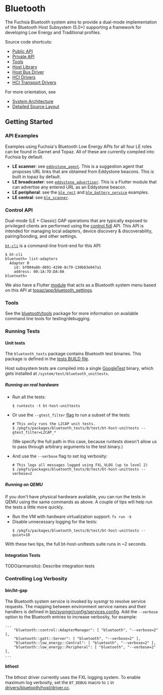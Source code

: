 Bluetooth
=========

The Fuchsia Bluetooth system aims to provide a dual-mode implementation of the
Bluetooth Host Subsystem (5.0+) supporting a framework for developing Low Energy
and Traditional profiles.

Source code shortcuts:
- [Public API](../../public/lib/bluetooth/fidl)
- [Private API](../../lib/bluetooth/fidl)
- [Tools](tools/)
- [Host Library](../../drivers/bluetooth/lib)
- [Host Bus Driver](../../drivers/bluetooth/host)
- [HCI Drivers](../../drivers/bluetooth/hci)
- [HCI Transport Drivers](https://fuchsia.googlesource.com/zircon/+/master/system/dev/bluetooth?autodive=0)

For more orientation, see
- [System Architecture](../../docs/bluetooth_architecture.md)
- [Detailed Source Layout](../../docs/bluetooth_source_layout.md)

## Getting Started
### API Examples

Examples using Fuchsia's Bluetooth Low Energy APIs for all four LE roles can be
found in Garnet and Topaz. All of these are currently compiled into Fuchsia by
default.

- __LE scanner__: see [`eddystone_agent`](https://fuchsia.googlesource.com/topaz/+/master/examples/eddystone_agent/).
This is a suggestion agent that proposes URL links that are obtained from
Eddystone beacons. This is built in topaz by default.
- __LE broadcaster__: see [`eddystone_advertiser`](https://fuchsia.googlesource.com/topaz/+/master/examples/bluetooth/eddystone_advertiser/).
This is a Flutter module that can advertise any entered URL as an Eddystone
beacon.
- __LE peripheral__: see the [`ble_rect`](https://fuchsia.googlesource.com/topaz/+/master/examples/bluetooth/ble_rect/)
and [`ble_battery_service`](../../examples/bluetooth/ble_battery_service) examples.
- __LE central__: see [`ble_scanner`](https://fuchsia.googlesource.com/topaz/+/master/examples/bluetooth/ble_scanner/).

### Control API

Dual-mode (LE + Classic) GAP operations that are typically exposed to privileged
clients are performed using the [control.fidl](../../public/fidl/fuchsia.bluetooth.control.fidl)
API. This API is intended for managing local adapters, device discovery & discoverability,
pairing/bonding, and other settings.

[`bt-cli`](tools/bt-cli) is a command-line front-end
for this API:

```
$ bt-cli
bluetooth> list-adapters
  Adapter 0
    id: bf004a8b-d691-4298-8c79-130b83e047a1
    address: 00:1A:7D:DA:0A
bluetooth>
```

We also have a Flutter [module](https://fuchsia.googlesource.com/docs/+/HEAD/glossary.md#module)
that acts as a Bluetooth system menu based on this API at
[topaz/app/bluetooth_settings](https://fuchsia.googlesource.com/topaz/+/master/app/bluetooth_settings/).

### Tools

See the [bluetooth/tools](tools/) package for more information on
available command line tools for testing/debugging.

### Running Tests

#### Unit tests
The `bluetooth_tests` package contains Bluetooth test binaries. This package is
defined in the [tests BUILD file](tests/BUILD.gn).

Host subsystem tests are compiled into a single [GoogleTest](https://github.com/google/googletest) binary,
which gets installed at `/system/test/bluetooth_unittests`.

##### Running on real hardware
* Run all the tests:
  ```
  $ runtests -t bt-host-unittests
  ```


* Or use the `--gtest_filter`
[flag](https://github.com/google/googletest/blob/master/googletest/docs/advanced.md#running-a-subset-of-the-tests) to run a subset of the tests:

  ```
  # This only runs the L2CAP unit tests.
  $ /pkgfs/packages/bluetooth_tests/0/test/bt-host-unittests --gtest_filter=L2CAP_*
  ```
  (We specify the full path in this case, because runtests doesn't allow us to pass through arbitrary arguments to the test binary.)


* And use the `--verbose` flag to set log verbosity:

  ```
  # This logs all messages logged using FXL_VLOG (up to level 2)
  $ /pkgfs/packages/bluetooth_tests/0/test/bt-host-unittests --verbose=2
  ```

##### Running on QEMU
If you don't have physical hardware available, you can run the tests in QEMU using the same commands as above. A couple of tips will help run the tests a little more quickly.

* Run the VM with hardware virtualization support: `fx run -k`
* Disable unnecessary logging for the tests:
  ```
  $ /pkgfs/packages/bluetooth_tests/0/test/bt-host-unittests --quiet=10
  ```

With these two tips, the full bt-host-unittests suite runs in ~2 seconds.

#### Integration Tests
TODO(armansito): Describe integration tests

### Controlling Log Verbosity

#### bin/bt-gap

The Bluetooth system service is invoked by sysmgr to resolve service requests.
The mapping between environment service names and their handlers is defined in
[bin/sysmgr/config/services.config](../../bin/sysmgr/config/services.config).
Add the `--verbose` option to the Bluetooth entries to increase verbosity, for
example:

```
...
    "bluetooth::control::AdapterManager": [ "bluetooth", "--verbose=2" ],
    "bluetooth::gatt::Server": [ "bluetooth", "--verbose=2" ],
    "bluetooth::low_energy::Central": [ "bluetooth", "--verbose=2" ],
    "bluetooth::low_energy::Peripheral": [ "bluetooth", "--verbose=2" ],
...

```

#### bthost

The bthost driver currently uses the FXL logging system. To enable maximum log
verbosity, set the `BT_DEBUG` macro to `1` in [drivers/bluetooth/host/driver.cc](../../drivers/bluetooth/host/driver.cc).
